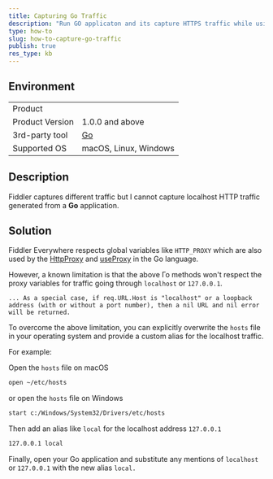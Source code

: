 ```yaml
---
title: Capturing Go Traffic
description: "Run GO applicaton and its capture HTTPS traffic while using the Fiddler Everywhere proxy debugging tool."
type: how-to
slug: how-to-capture-go-traffic
publish: true
res_type: kb
---
```



## Environment

|   |   |
|---|---|
| Product   |
| Product Version | 1.0.0 and above  |
| 3rd-party tool | [Go](https://go.dev/) |
| Supported OS | macOS, Linux, Windows |


## Description

Fiddler captures different traffic but I cannot capture localhost HTTP traffic generated from a **Go** application.


## Solution


Fiddler Everywhere respects global variables like `HTTP_PROXY` which are also used by the [HttpProxy](https://pkg.go.dev/golang.org/x/net/http/httpproxy#Config.ProxyFunc) and [useProxy](https://github.com/golang/net/blob/c0dbc17a35534bf2e581d7a942408dc936316da4/http/httpproxy/proxy.go#L172) in the Go language.

However, a known limitation is that the above Го methods won't respect the proxy variables for traffic going through `localhost` or `127.0.0.1`.

```
... As a special case, if req.URL.Host is "localhost" or a loopback address (with or without a port number), then a nil URL and nil error will be returned.
```

To overcome the above limitation, you can explicitly overwrite the `hosts` file in your operating system and provide a custom alias for the localhost traffic.

For example: 

Open the `hosts` file on macOS
```bash
open ~/etc/hosts
```

or open the `hosts` file on Windows
```bash
start c:/Windows/System32/Drivers/etc/hosts
```

Then add an alias like `local` for the localhost address `127.0.0.1`

```bash
127.0.0.1 local
```

Finally, open your Go application and substitute any mentions of `localhost` or `127.0.0.1` with the new alias `local.`


